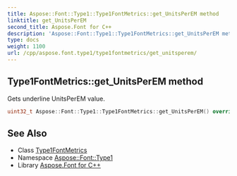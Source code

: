 ```yaml
---
title: Aspose::Font::Type1::Type1FontMetrics::get_UnitsPerEM method
linktitle: get_UnitsPerEM
second_title: Aspose.Font for C++
description: 'Aspose::Font::Type1::Type1FontMetrics::get_UnitsPerEM method. Gets underline UnitsPerEM value in C++.'
type: docs
weight: 1100
url: /cpp/aspose.font.type1/type1fontmetrics/get_unitsperem/
---
```

## Type1FontMetrics::get_UnitsPerEM method


Gets underline UnitsPerEM value.

```cpp
uint32_t Aspose::Font::Type1::Type1FontMetrics::get_UnitsPerEM() override
```

## See Also

* Class [Type1FontMetrics](../)
* Namespace [Aspose::Font::Type1](../../)
* Library [Aspose.Font for C++](../../../)
